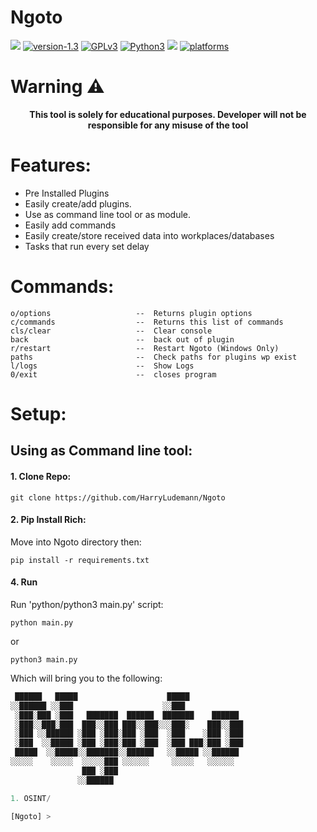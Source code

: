 # Ngoto
[![](https://github.com/HarryLudemann/Ngoto/workflows/pytests/badge.svg)]()
[![version-1.3](https://img.shields.io/badge/version-0.0.20-blue)](https://github.com/Datalux/Osintgram/releases/tag/1.3)
[![GPLv3](https://img.shields.io/badge/license-MIT-blue)](https://img.shields.io/badge/license-GPLv3-blue)
[![Python3](https://img.shields.io/badge/language-Python3-blue)](https://img.shields.io/badge/language-Python3-red)
[![](https://img.shields.io/badge/Built%20with-❤-blue.svg?style=flat-square)]()
[![platforms](https://img.shields.io/badge/platform-windows%20%7C%20linux-blue)](https://github.com/loseys/Oblivion/)

# Warning :warning:

<p align="center"><b>This tool is solely for educational purposes. Developer will not be responsible for any misuse of the tool</b></p>    
    

# Features:
* Pre Installed Plugins
* Easily create/add plugins.
* Use as command line tool or as module.
* Easily add commands
* Easily create/store received data into workplaces/databases
* Tasks that run every set delay

# Commands:
    o/options                   --  Returns plugin options
    c/commands                  --  Returns this list of commands
    cls/clear                   --  Clear console
    back                        --  back out of plugin
    r/restart                   --  Restart Ngoto (Windows Only)
    paths                       --  Check paths for plugins wp exist
    l/logs                      --  Show Logs
    0/exit                      --  closes program
# Setup:
## Using as Command line tool:
#### 1. Clone Repo:
```
git clone https://github.com/HarryLudemann/Ngoto
```

#### 2. Pip Install Rich:
Move into Ngoto directory then:
```
pip install -r requirements.txt
```

#### 4. Run
Run 'python/python3 main.py' script:
```
python main.py
```
or
```
python3 main.py
```
Which will bring you to the following:
```python
 ██████   █████                    █████
░░██████ ░░███                    ░░███
 ░███░███ ░███   ███████  ██████  ███████    ██████ 
 ░███░░███░███  ███░░███ ███░░███░░░███░    ███░░███
 ░███ ░░██████ ░███ ░███░███ ░███  ░███    ░███ ░███
 ░███  ░░█████ ░███ ░███░███ ░███  ░███ ███░███ ░███
 █████  ░░█████░░███████░░██████   ░░█████ ░░██████ 
░░░░░    ░░░░░  ░░░░░███ ░░░░░░     ░░░░░   ░░░░░░  
                ███ ░███
               ░░██████

1. OSINT/

[Ngoto] > 
```

